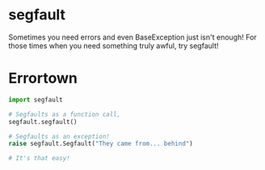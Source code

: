 segfault
========
Sometimes you need errors and even BaseException just isn't enough! For those
times when you need something truly awful, try segfault!

Errortown
=========

```python
import segfault

# Segfaults as a function call,
segfault.segfault()

# Segfaults as an exception!
raise segfault.Segfault("They came from... behind")

# It's that easy!
```
